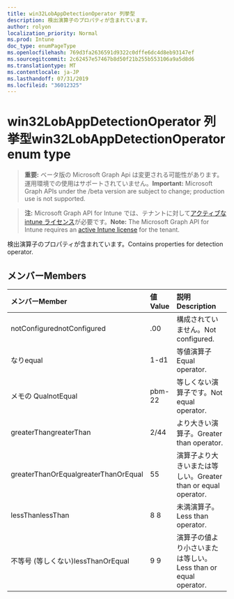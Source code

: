 ```yaml
---
title: win32LobAppDetectionOperator 列挙型
description: 検出演算子のプロパティが含まれています。
author: rolyon
localization_priority: Normal
ms.prod: Intune
doc_type: enumPageType
ms.openlocfilehash: 769d3fa2636591d9322c0dffe6dc4d8eb93147ef
ms.sourcegitcommit: 2c62457e57467b8d50f21b255b553106a9a5d8d6
ms.translationtype: MT
ms.contentlocale: ja-JP
ms.lasthandoff: 07/31/2019
ms.locfileid: "36012325"
---
```

# <a name="win32lobappdetectionoperator-enum-type"></a><span data-ttu-id="78f3e-103">win32LobAppDetectionOperator 列挙型</span><span class="sxs-lookup"><span data-stu-id="78f3e-103">win32LobAppDetectionOperator enum type</span></span>

> <span data-ttu-id="78f3e-104">**重要:** ベータ版の Microsoft Graph Api は変更される可能性があります。運用環境での使用はサポートされていません。</span><span class="sxs-lookup"><span data-stu-id="78f3e-104">**Important:** Microsoft Graph APIs under the /beta version are subject to change; production use is not supported.</span></span>

> <span data-ttu-id="78f3e-105">**注:** Microsoft Graph API for Intune では、テナントに対して[アクティブな intune ライセンス](https://go.microsoft.com/fwlink/?linkid=839381)が必要です。</span><span class="sxs-lookup"><span data-stu-id="78f3e-105">**Note:** The Microsoft Graph API for Intune requires an [active Intune license](https://go.microsoft.com/fwlink/?linkid=839381) for the tenant.</span></span>

<span data-ttu-id="78f3e-106">検出演算子のプロパティが含まれています。</span><span class="sxs-lookup"><span data-stu-id="78f3e-106">Contains properties for detection operator.</span></span>

## <a name="members"></a><span data-ttu-id="78f3e-107">メンバー</span><span class="sxs-lookup"><span data-stu-id="78f3e-107">Members</span></span>
|<span data-ttu-id="78f3e-108">メンバー</span><span class="sxs-lookup"><span data-stu-id="78f3e-108">Member</span></span>|<span data-ttu-id="78f3e-109">値</span><span class="sxs-lookup"><span data-stu-id="78f3e-109">Value</span></span>|<span data-ttu-id="78f3e-110">説明</span><span class="sxs-lookup"><span data-stu-id="78f3e-110">Description</span></span>|
|:---|:---|:---|
|<span data-ttu-id="78f3e-111">notConfigured</span><span class="sxs-lookup"><span data-stu-id="78f3e-111">notConfigured</span></span>|<span data-ttu-id="78f3e-112">.0</span><span class="sxs-lookup"><span data-stu-id="78f3e-112">0</span></span>|<span data-ttu-id="78f3e-113">構成されていません。</span><span class="sxs-lookup"><span data-stu-id="78f3e-113">Not configured.</span></span>|
|<span data-ttu-id="78f3e-114">なり</span><span class="sxs-lookup"><span data-stu-id="78f3e-114">equal</span></span>|<span data-ttu-id="78f3e-115">1-d</span><span class="sxs-lookup"><span data-stu-id="78f3e-115">1</span></span>|<span data-ttu-id="78f3e-116">等値演算子</span><span class="sxs-lookup"><span data-stu-id="78f3e-116">Equal operator.</span></span>|
|<span data-ttu-id="78f3e-117">メモの Qual</span><span class="sxs-lookup"><span data-stu-id="78f3e-117">notEqual</span></span>|<span data-ttu-id="78f3e-118">pbm-2</span><span class="sxs-lookup"><span data-stu-id="78f3e-118">2</span></span>|<span data-ttu-id="78f3e-119">等しくない演算子です。</span><span class="sxs-lookup"><span data-stu-id="78f3e-119">Not equal operator.</span></span>|
|<span data-ttu-id="78f3e-120">greaterThan</span><span class="sxs-lookup"><span data-stu-id="78f3e-120">greaterThan</span></span>|<span data-ttu-id="78f3e-121">2/4</span><span class="sxs-lookup"><span data-stu-id="78f3e-121">4</span></span>|<span data-ttu-id="78f3e-122">より大きい演算子。</span><span class="sxs-lookup"><span data-stu-id="78f3e-122">Greater than operator.</span></span>|
|<span data-ttu-id="78f3e-123">greaterThanOrEqual</span><span class="sxs-lookup"><span data-stu-id="78f3e-123">greaterThanOrEqual</span></span>|<span data-ttu-id="78f3e-124">5</span><span class="sxs-lookup"><span data-stu-id="78f3e-124">5</span></span>|<span data-ttu-id="78f3e-125">演算子より大きいまたは等しい。</span><span class="sxs-lookup"><span data-stu-id="78f3e-125">Greater than or equal operator.</span></span>|
|<span data-ttu-id="78f3e-126">lessThan</span><span class="sxs-lookup"><span data-stu-id="78f3e-126">lessThan</span></span>|<span data-ttu-id="78f3e-127">8 </span><span class="sxs-lookup"><span data-stu-id="78f3e-127">8</span></span>|<span data-ttu-id="78f3e-128">未満演算子。</span><span class="sxs-lookup"><span data-stu-id="78f3e-128">Less than operator.</span></span>|
|<span data-ttu-id="78f3e-129">不等号 (等しくない)</span><span class="sxs-lookup"><span data-stu-id="78f3e-129">lessThanOrEqual</span></span>|<span data-ttu-id="78f3e-130">9 </span><span class="sxs-lookup"><span data-stu-id="78f3e-130">9</span></span>|<span data-ttu-id="78f3e-131">演算子の値より小さいまたは等しい。</span><span class="sxs-lookup"><span data-stu-id="78f3e-131">Less than or equal operator.</span></span>|





